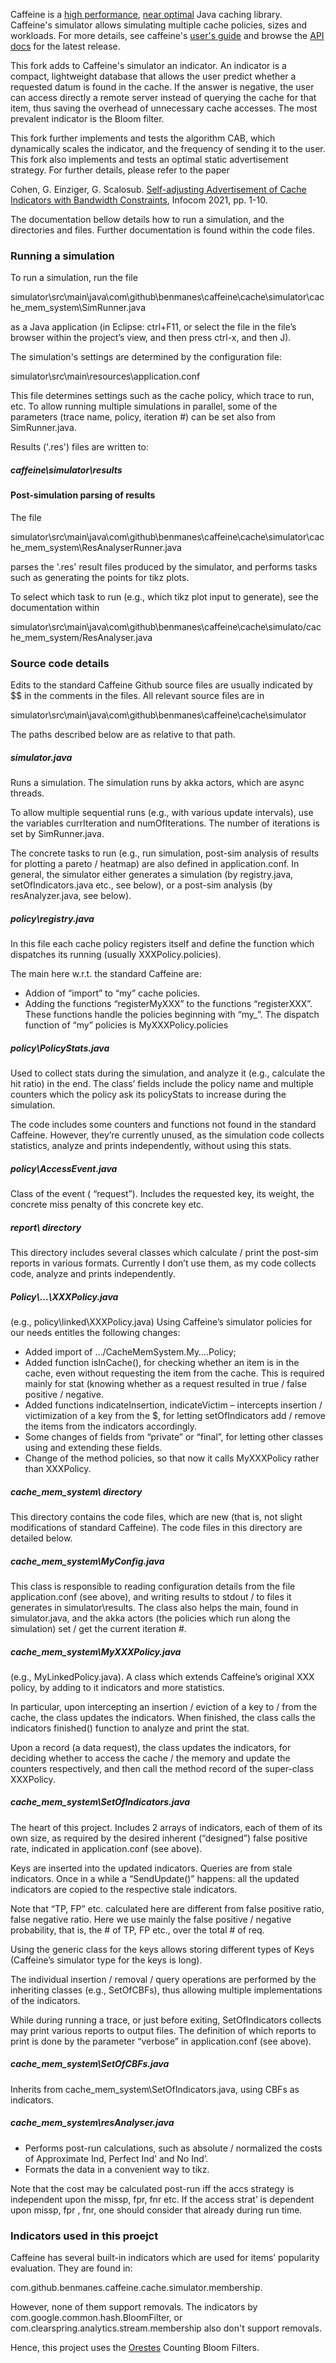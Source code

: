 Caffeine is a [high performance](https://github.com/ben-manes/caffeine/wiki/Benchmarks), [near optimal](https://github.com/ben-manes/caffeine/wiki/Efficiency) Java caching library. Caffeine's simulator allows simulating multiple cache policies, sizes and workloads. For more details, see caffeine's [user's guide](https://github.com/ben-manes/caffeine/wiki) and browse the [API docs](https://www.javadoc.io/doc/com.github.ben-manes.caffeine/caffeine/latest/com.github.benmanes.caffeine/module-summary.html) for
the latest release.

This fork adds to Caffeine's simulator an indicator. An indicator is a compact, lightweight database that allows the user predict whether a requested datum is found in the cache. If the answer is negative, the user can access directly a remote server instead of querying the cache for that item, thus saving the overhead of unnecessary cache accesses. The most prevalent indicator is the Bloom filter.

This fork further implements and tests the algorithm CAB, which dynamically scales the indicator, and the frequency of sending it to the user. This fork also implements and tests an optimal static 
advertisement strategy. For further details, please refer to the paper

Cohen, G. Einziger, G. Scalosub. [Self-adjusting Advertisement of Cache Indicators with Bandwidth Constraints](https://www.researchgate.net/profile/Itamar-Cohen-2/publication/346733118_Self-adjusting_Advertisement_of_Cache_Indicators_with_Bandwidth_Constraints/links/606825bd92851c91b19c20b5/Self-adjusting-Advertisement-of-Cache-Indicators-with-Bandwidth-Constraints.pdf), Infocom 2021, pp. 1-10.

The documentation bellow details how to run a simulation, and the directories and files. Further documentation is found within the code files. 

### Running a simulation

To run a simulation, run the file 

simulator\src\main\java\com\github\benmanes\caffeine\cache\simulator\cache_mem_system\SimRunner.java 

as a Java application (in Eclipse: ctrl+F11, or select the file in the file’s browser within the project’s view, and then press ctrl-x, and then J).

The simulation's settings are determined by the configuration file:

simulator\src\main\resources\application.conf

This file determines settings such as the cache policy, which trace to run, etc.
To allow running multiple simulations in parallel, some of the parameters (trace name, policy, iteration #) can be set also from SimRunner.java.

Results ('.res') files are written to: 
##### caffeine\simulator\results

#### Post-simulation parsing of results

The file 

simulator\src\main\java\com\github\benmanes\caffeine\cache\simulator\cache_mem_system\ResAnalyserRunner.java 

parses the '.res' result files produced by the simulator, and performs tasks such as generating the points for tikz plots.

To select which task to run (e.g., which tikz plot input to generate), see the documentation within 

simulator\src\main\java\com\github\benmanes\caffeine\cache\simulato/cache_mem_system/ResAnalyser.java 

### Source code details #

Edits to the standard Caffeine Github source files are usually indicated by $$ in the comments in the files. All relevant source files are in

simulator\src\main\java\com\github\benmanes\caffeine\cache\simulator

The paths described below are as relative to that path.

##### simulator.java
Runs a simulation.
The simulation runs by akka actors, which are async threads. 

To allow multiple sequential runs (e.g., with various update intervals), use the variables currIteration and numOfIterations.
The number of iterations is set by SimRunner.java.

The concrete tasks to run (e.g., run simulation, post-sim analysis of results for plotting a pareto / heatmap) are also defined in application.conf.
In general, the simulator either generates a simulation (by registry.java, setOfIndicators.java etc., see below), or a post-sim analysis (by resAnalyzer.java, see below).

##### policy\registry.java
In this file each cache policy registers itself and define the function which dispatches its running (usually XXXPolicy.policies).

The main here w.r.t. the standard Caffeine are:
- Addion of “import” to “my” cache policies.
- Adding the functions “registerMyXXX” to the functions “registerXXX”. These functions handle the policies beginning with “my_”.
The dispatch function of “my” policies is MyXXXPolicy.policies

##### policy\PolicyStats.java
Used to collect stats during the simulation, and analyze it (e.g., calculate the hit ratio) in the end. The class’ fields include the policy name and multiple counters which the policy ask its policyStats to increase during the simulation.

The code includes some counters and functions not found in the standard Caffeine. However, they’re currently unused, as the simulation code collects statistics, analyze and prints independently, without using this stats.

##### policy\AccessEvent.java
Class of the event ( “request”). Includes the requested key, its weight, the concrete miss penalty of this concrete key etc.

##### report\ directory
This directory includes several classes which calculate / print the post-sim reports in various formats. Currently I don’t use them, as my code collects code, analyze and prints independently.

##### Policy\…\XXXPolicy.java
(e.g., policy\linked\XXXPolicy.java)
Using Caffeine’s simulator policies for our needs entitles the following changes:
- Added import of …/CacheMemSystem.My….Policy;
- Added function isInCache(), for checking whether an item is in the cache, even without requesting the item from the cache. This is required mainly for stat (knowing whether as a request resulted in true / false positive / negative.
- Added functions indicateInsertion, indicateVictim – intercepts insertion / victimization of a key from the $, for letting setOfIndicators add / remove the items from the indicators accordingly.
- Some changes of fields from “private” or “final”, for letting other classes using and extending these fields.
- Change of the method policies, so that now it calls MyXXXPolicy rather than XXXPolicy.

##### cache_mem_system\ directory
This directory contains the code files, which are new (that is, not slight modifications of standard Caffeine). 
The code files in this directory are detailed below.

##### cache_mem_system\MyConfig.java
This class is responsible to reading configuration details from the file application.conf (see above), and writing results to stdout / to files it generates in simulator\results.
The class also helps the main, found in simulator.java, and the akka actors (the policies which run along the simulation) set / get the current iteration #.

##### cache_mem_system\MyXXXPolicy.java
(e.g., MyLinkedPolicy.java).
A class which extends Caffeine’s original XXX policy, by adding to it indicators and more statistics. 

In particular, upon intercepting an insertion / eviction of a key to / from the cache, the class updates the indicators. 
When finished, the class calls the indicators finished() function to analyze and print the stat.

Upon a record (a data request), the class updates the indicators, for deciding whether to access the cache / the memory and update the counters respectively, and then call the method record of the super-class XXXPolicy.

##### cache_mem_system\SetOfIndicators.java
The heart of this project. Includes 2 arrays of indicators, each of them of its own size, as required by the desired inherent (“designed”) false positive rate, indicated in application.conf (see above).

Keys are inserted into the updated indicators. Queries are from stale indicators. Once in a while a “SendUpdate()” happens: all the updated indicators are copied to the respective stale indicators.

Note that “TP, FP” etc. calculated here are different from false positive ratio, false negative ratio. Here we use mainly the false positive / negative probability, that is, the # of TP, FP etc., over the total # of req.

Using the generic class <K> for the keys allows storing different types of Keys (Caffeine’s simulator type for the keys is long).

The individual insertion / removal / query operations are performed by the inheriting classes (e.g., SetOfCBFs), thus allowing multiple implementations of the indicators. 

While during running a trace, or just before exiting, SetOfIndicators collects may print various reports to output files. The definition of which reports to print is done by the parameter “verbose” in application.conf (see above).

##### cache_mem_system\SetOfCBFs.java
Inherits from cache_mem_system\SetOfIndicators.java, using CBFs as indicators.

##### cache_mem_system\resAnalyser.java
-	Performs post-run calculations, such as absolute / normalized the costs of Approximate Ind, Perfect Ind’ and No Ind’. 
-	Formats the data in a convenient way to tikz.

Note that the cost may be calculated post-run iff the accs strategy is independent upon the missp, fpr, fnr etc. If the access strat’ is dependent upon missp, fpr , fnr, one should consider that already during run time.

### Indicators used in this proejct
Caffeine has several built-in indicators which are used for items’ popularity evaluation. They are found in: 

com.github.benmanes.caffeine.cache.simulator.membership.

However, none of them support removals. The indicators by com.google.common.hash.BloomFilter, or com.clearspring.analytics.stream.membership also don't support removals.

Hence, this project uses the [Orestes](https://github.com/Baqend/Orestes-Bloomfilter) Counting Bloom Filters.
